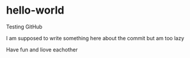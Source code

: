 # hello-world
Testing GitHub

I am supposed to write something here about the commit but am too lazy

Have fun and liove eachother
